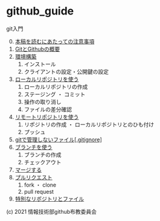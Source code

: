 # github_guide

git入門

0. [本稿を読むにあたっての注意事項](./docs/00_important_points.md)
1. [GitとGithubの概要](./docs/01_welcome.md)
2. [環境構築](./docs/02_setup.md)
	1. インストール
	2. クライアントの設定・公開鍵の設定
3. [ローカルリポジトリを使う](./docs/03_local_repository.md)
	1. ローカルリポジトリの作成
	2. ステージング ・ コミット
	3. 操作の取り消し
	4. ファイルの差分確認
4. [リモートリポジトリを使う](./docs/04_remote_repository.md)
	1. リポジトリの作成 ・ ローカルリポジトリとのひも付け
	2. プッシュ
5. [gitで管理しないファイル[.gitignore]](./docs/05_gitignore.md)
6. [ブランチを使う](./docs/06_branch.md)
	1. ブランチの作成
	2. チェックアウト
6. [マージする](./docs/07_merge.md)
8. [プルリクエスト](./docs/08_pull_request.md)
	1. fork ・ clone
	2. pull request
9. [特別なリポジトリとファイル](./docs/)

<!--
8. プルリクエスト
9. special repositories
10. その他のgithubの機能
	1. github gists
	2. github actions
	3. Organization
	4. REST API
-->


(c) 2021 情報技術部github布教委員会
